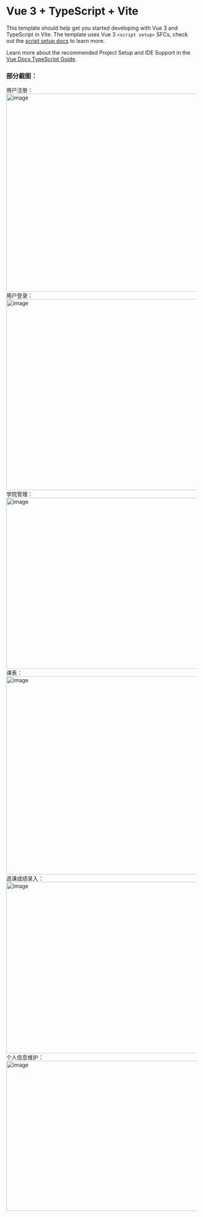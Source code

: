 # Vue 3 + TypeScript + Vite

This template should help get you started developing with Vue 3 and TypeScript in Vite. The template uses Vue 3 `<script setup>` SFCs, check out the [script setup docs](https://v3.vuejs.org/api/sfc-script-setup.html#sfc-script-setup) to learn more.

Learn more about the recommended Project Setup and IDE Support in the [Vue Docs TypeScript Guide](https://vuejs.org/guide/typescript/overview.html#project-setup).

### 部分截图：
用户注册：
<img width="897" height="522" alt="image" src="https://github.com/user-attachments/assets/168d8135-ce1b-412d-9f71-9f332f65704f" /></br>
用户登录：
<img width="957" height="504" alt="image" src="https://github.com/user-attachments/assets/45987876-294e-4bb7-b02d-dc4c99a4053c" /></br>
学院管理：
<img width="922" height="451" alt="image" src="https://github.com/user-attachments/assets/a8c51c78-3cdb-4489-a470-a674830ca350" /></br>
课表：
<img width="920" height="523" alt="image" src="https://github.com/user-attachments/assets/4d391374-ea2f-4c4e-9589-e454b57449ca" /></br>
选课成绩录入：
<img width="924" height="452" alt="image" src="https://github.com/user-attachments/assets/073ae724-6197-43bc-8239-8f94e3e6133c" /></br>
个人信息维护：
<img width="909" height="396" alt="image" src="https://github.com/user-attachments/assets/2a44c8c5-1580-4924-bae7-54f51b74d074" /></br>





